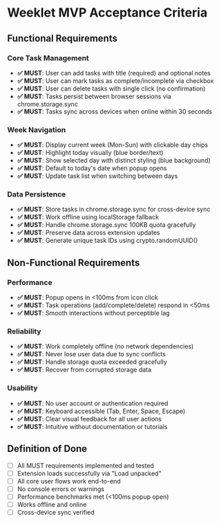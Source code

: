 # Weeklet MVP Acceptance Criteria

## Functional Requirements

### Core Task Management
- **✅ MUST**: User can add tasks with title (required) and optional notes
- **✅ MUST**: User can mark tasks as complete/incomplete via checkbox
- **✅ MUST**: User can delete tasks with single click (no confirmation)
- **✅ MUST**: Tasks persist between browser sessions via chrome.storage.sync
- **✅ MUST**: Tasks sync across devices when online within 30 seconds

### Week Navigation  
- **✅ MUST**: Display current week (Mon-Sun) with clickable day chips
- **✅ MUST**: Highlight today visually (blue border/text)
- **✅ MUST**: Show selected day with distinct styling (blue background)
- **✅ MUST**: Default to today's date when popup opens
- **✅ MUST**: Update task list when switching between days

### Data Persistence
- **✅ MUST**: Store tasks in chrome.storage.sync for cross-device sync
- **✅ MUST**: Work offline using localStorage fallback
- **✅ MUST**: Handle chrome.storage.sync 100KB quota gracefully
- **✅ MUST**: Preserve data across extension updates
- **✅ MUST**: Generate unique task IDs using crypto.randomUUID()

## Non-Functional Requirements

### Performance
- **✅ MUST**: Popup opens in <100ms from icon click
- **✅ MUST**: Task operations (add/complete/delete) respond in <50ms
- **✅ MUST**: Smooth interactions without perceptible lag

### Reliability
- **✅ MUST**: Work completely offline (no network dependencies)
- **✅ MUST**: Never lose user data due to sync conflicts
- **✅ MUST**: Handle storage quota exceeded gracefully
- **✅ MUST**: Recover from corrupted storage data

### Usability
- **✅ MUST**: No user account or authentication required  
- **✅ MUST**: Keyboard accessible (Tab, Enter, Space, Escape)
- **✅ MUST**: Clear visual feedback for all user actions
- **✅ MUST**: Intuitive without documentation or tutorials

## Definition of Done
- [ ] All MUST requirements implemented and tested
- [ ] Extension loads successfully via "Load unpacked"
- [ ] All core user flows work end-to-end
- [ ] No console errors or warnings
- [ ] Performance benchmarks met (<100ms popup open)
- [ ] Works offline and online
- [ ] Cross-device sync verified
